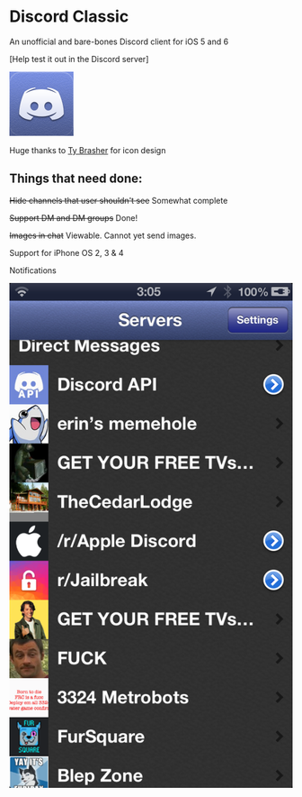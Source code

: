 # Discord Classic
An unofficial and bare-bones Discord client for iOS 5 and 6

[Help test it out in the Discord server]

![icon](https://github.com/Cellomonster/iOS-Discord-Classic/raw/master/Icon%402x.png)

Huge thanks to [Ty Brasher](https://twitter.com/TyBrasher) for icon design

## Things that need done:

~~Hide channels that user shouldn't see~~ Somewhat complete

~~Support DM and DM groups~~ Done!

~~Images in chat~~ Viewable. Cannot yet send images.

Support for iPhone OS 2, 3 & 4

Notifications

![screenshot](https://github.com/Cellomonster/iOS-Discord-Classic/raw/master/Screenshot.PNG)
